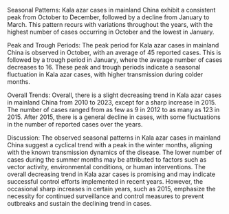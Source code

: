 Seasonal Patterns: Kala azar cases in mainland China exhibit a consistent peak from October to December, followed by a decline from January to March. This pattern recurs with variations throughout the years, with the highest number of cases occurring in October and the lowest in January.

Peak and Trough Periods: The peak period for Kala azar cases in mainland China is observed in October, with an average of 45 reported cases. This is followed by a trough period in January, where the average number of cases decreases to 16. These peak and trough periods indicate a seasonal fluctuation in Kala azar cases, with higher transmission during colder months.

Overall Trends: Overall, there is a slight decreasing trend in Kala azar cases in mainland China from 2010 to 2023, except for a sharp increase in 2015. The number of cases ranged from as few as 9 in 2012 to as many as 123 in 2015. After 2015, there is a general decline in cases, with some fluctuations in the number of reported cases over the years.

Discussion: The observed seasonal patterns in Kala azar cases in mainland China suggest a cyclical trend with a peak in the winter months, aligning with the known transmission dynamics of the disease. The lower number of cases during the summer months may be attributed to factors such as vector activity, environmental conditions, or human interventions. The overall decreasing trend in Kala azar cases is promising and may indicate successful control efforts implemented in recent years. However, the occasional sharp increases in certain years, such as 2015, emphasize the necessity for continued surveillance and control measures to prevent outbreaks and sustain the declining trend in cases.